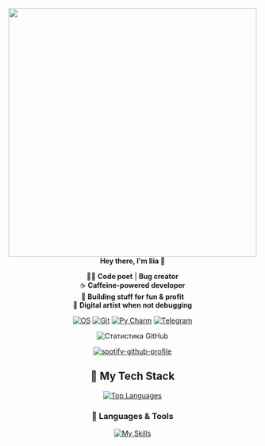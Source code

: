 <div id="header" align="center">
  <img src="https://media3.giphy.com/media/v1.Y2lkPTc5MGI3NjExMGx4OWUyeTJxNTk0aW1vMjFlOWo0eTgzY3o0aWhzcmYxenRrMnR4MSZlcD12MV9pbnRlcm5hbF9naWZfYnlfaWQmY3Q9Zw/KxbHmvL3MGcctzlfdX/giphy.gif" width="500">  
<div id="header" align="center">
  <b>Hey there, I'm Ilia 👋</b>
</div>

👨‍💻 **Code poet** | **Bug creator**  
☕ **Caffeine-powered developer**  
🚀 **Building stuff for fun & profit**  
🎨 **Digital artist when not debugging**  

[![OS](https://img.shields.io/badge/Arch_Linux-1793D1?style=for-the-badge&logo=arch-linux&logoColor=white)](https://archlinux.org/)
[![Git](https://img.shields.io/badge/GIT-E44C30?style=for-the-badge&logo=git&logoColor=white)](https://git-scm.com)
[![Py Charm](https://img.shields.io/badge/PyCharm-000000.svg?&style=for-the-badge&logo=PyCharm&logoColor=white)](https://www.jetbrains.com/pycharm/)
[![Telegram](https://img.shields.io/badge/Telegram-2CA5E0?style=for-the-badge&logo=telegram&logoColor=white)](https://t.me/victim_offical)

![Статистика GitHub](https://github-readme-stats.vercel.app/api?username=VictimZxc&show_icons=true&theme=dark)

[![spotify-github-profile](https://spotify-github-profile.kittinanx.com/api/view?uid=317devsmwyb6sl54srq7e2nkg7n4&cover_image=true&theme=novatorem&show_offline=false&background_color=121212&interchange=false&bar_color=b11de2&bar_color_cover=false)](https://github.com/kittinan/spotify-github-profile)

## 🚀 My Tech Stack
[![Top Languages](https://github-readme-stats.vercel.app/api/top-langs/?username=VictimZxc&layout=compact&theme=vision-friendly-dark)](https://github.com/octocat)

### 🔧 Languages & Tools
[![My Skills](https://skillicons.dev/icons?i=python,java,js,&theme=dark)](https://skillicons.dev)

